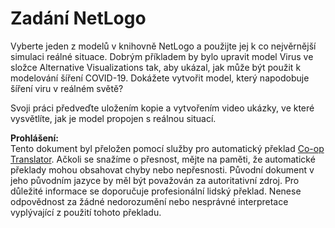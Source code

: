 <!--
CO_OP_TRANSLATOR_METADATA:
{
  "original_hash": "cf654ca60c7f86c8dad28596fb42994b",
  "translation_date": "2025-08-25T23:28:59+00:00",
  "source_file": "lessons/6-Other/23-MultiagentSystems/assignment.md",
  "language_code": "cs"
}
-->
# Zadání NetLogo

Vyberte jeden z modelů v knihovně NetLogo a použijte jej k co nejvěrnější simulaci reálné situace. Dobrým příkladem by bylo upravit model Virus ve složce Alternative Visualizations tak, aby ukázal, jak může být použit k modelování šíření COVID-19. Dokážete vytvořit model, který napodobuje šíření viru v reálném světě?

Svoji práci předveďte uložením kopie a vytvořením video ukázky, ve které vysvětlíte, jak je model propojen s reálnou situací.

**Prohlášení:**  
Tento dokument byl přeložen pomocí služby pro automatický překlad [Co-op Translator](https://github.com/Azure/co-op-translator). Ačkoli se snažíme o přesnost, mějte na paměti, že automatické překlady mohou obsahovat chyby nebo nepřesnosti. Původní dokument v jeho původním jazyce by měl být považován za autoritativní zdroj. Pro důležité informace se doporučuje profesionální lidský překlad. Nenese odpovědnost za žádné nedorozumění nebo nesprávné interpretace vyplývající z použití tohoto překladu.